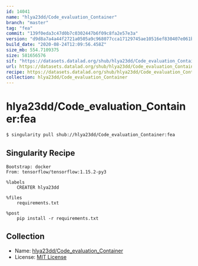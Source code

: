 ```yaml
---
id: 14041
name: "hlya23dd/Code_evaluation_Container"
branch: "master"
tag: "fea"
commit: "139f0eda3c47d0b7c0302447b6f09c8fa2e57e3a"
version: "d9d8a7a4a44f2721a0505a9c968077cca17129745ae10516ef830407e061b047"
build_date: "2020-08-24T12:09:56.458Z"
size_mb: 554.7109375
size: 581656576
sif: "https://datasets.datalad.org/shub/hlya23dd/Code_evaluation_Container/fea/2020-08-24-139f0eda-d9d8a7a4/d9d8a7a4a44f2721a0505a9c968077cca17129745ae10516ef830407e061b047.sif"
url: https://datasets.datalad.org/shub/hlya23dd/Code_evaluation_Container/fea/2020-08-24-139f0eda-d9d8a7a4/
recipe: https://datasets.datalad.org/shub/hlya23dd/Code_evaluation_Container/fea/2020-08-24-139f0eda-d9d8a7a4/Singularity
collection: hlya23dd/Code_evaluation_Container
---
```


# hlya23dd/Code_evaluation_Container:fea

```bash
$ singularity pull shub://hlya23dd/Code_evaluation_Container:fea
```

## Singularity Recipe

```singularity
Bootstrap: docker
From: tensorflow/tensorflow:1.15.2-py3

%labels
    CREATER hlya23dd

%files
    requirements.txt

%post
    pip install -r requirements.txt
```

## Collection

 - Name: [hlya23dd/Code_evaluation_Container](https://github.com/hlya23dd/Code_evaluation_Container)
 - License: [MIT License](https://api.github.com/licenses/mit)

